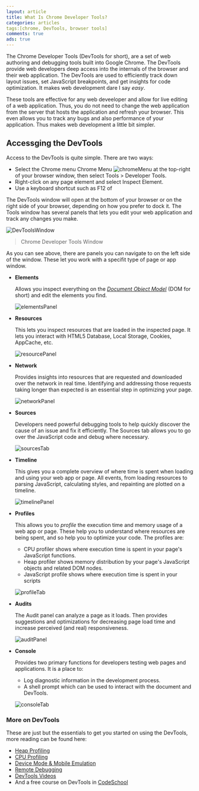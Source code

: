 ```yaml
---
layout: article
title: What Is Chrome Developer Tools?
categories: articles
tags:[chrome, DevTools, browser tools]
comments: true
ads: true
---
```


The Chrome Developer Tools (DevTools for short), are a set of web authoring and debugging tools built into Google Chrome. The DevTools provide web developers deep access into the internals of the browser and their web application. The DevTools are used to efficiently track down layout issues, set JavaScript breakpoints, and get insights for code optimization. It makes web development dare I say *easy*.

These tools are effective for any web deveeloper and allow for live editing of a web application. Thus, you do not need to change the web application from the server that hosts the application and refresh your browser. This even allows you to track any bugs and also performance of your application. Thus makes web development a little bit simpler.

## Accessging the DevTools

Access to the DevTools is quite simple. There are two ways:
+ Select the Chrome menu Chrome Menu ![chromeMenu](https://developer.chrome.com/devtools/images/chrome-menu.png) at the top-right of your browser window, then select Tools > Developer Tools.
+ Right-click on any page element and select Inspect Element.
+ Use a keyboard shortcut such as F12 of

The DevTools window will open at the bottom of your browser or on the right side of your browser, depending on how you prefer to dock it.
The Tools window has several panels that lets you edit your web application and track any changes you make.

  ![DevToolsWindow](https://developer.chrome.com/devtools/images/devtools-window.png)
> Chrome Developer Tools Window  


As you can see above, there are panels you can navigate to on the left side of the window. These let you work with a specifit type of page or app window.


+ **Elements**
  
  Allows you inspect everything on the [*Document Object Model*](https://en.wikipedia.org/wiki/Document_Object_Model "More on DOM") (DOM for short) and edit the elements you find.
  
  ![elementsPanel](https://developer.chrome.com/devtools/images/elements-panel.png "Elements Panel")


+ **Resources**

  This lets you inspect resources that are loaded in the inspected page. It lets you interact with HTML5 Database, Local Storage, Cookies, AppCache, etc.

  ![resourcePanel](https://developer.chrome.com/devtools/images/resources-panel.png "Resource panel")


+ **Network**
  
  Provides insights into resources that are requested and downloaded over the network in real time. Identifying and addressing those requests taking longer than expected is an essential step in optimizing your page.

  ![networkPanel](https://developer.chrome.com/devtools/images/network-panel.png "Network Panel")


+ **Sources**
  
  Developers need powerful debugging tools to help quickly discover the cause of an issue and fix it efficiently. The Sources tab allows you to go over the JavaScript code and debug where necessary. 

  ![sourcesTab](https://developer.chrome.com/devtools/images/js-debugging.png "Sources Tab")
  
  
+ **Timeline**
  
  This gives you a complete overview of where time is spent when loading and using your web app or page. All events, from loading resources to parsing JavaScript, calculating styles, and repainting are plotted on a timeline.
  
  ![timelinePanel](https://developer.chrome.com/devtools/images/timeline-panel.png "Timeline Panel")
   

+ **Profiles**
  
  This allows you to *profile* the execution time and memory usage of a web app or page. These help you to understand where resources are being spent, and so help you to optimize your code. The profiles are:
  
  + CPU profiler shows where execution time is spent in your page's JavaScript functions.
  + Heap profiler shows memory distribution by your page's JavaScript objects and related DOM nodes.
  + JavaScript profile shows where execution time is spent in your scripts

  ![profileTab](https://developer.chrome.com/devtools/images/profiles-panel.png "Profile Tab")
  

+ **Audits**
  
  The Audit panel can analyze a page as it loads. Then provides suggestions and optimizations for decreasing page load time and increase perceived (and real) responsiveness.

  ![auditPanel](https://developer.chrome.com/devtools/images/audits-panel.png "Audit Panel")


+ **Console**
  
  Provides two primary functions for developers testing web pages and applications. It is a place to:

  * Log diagnostic information in the development process.
  * A shell prompt which can be used to interact with the document and DevTools.

  ![consoleTab](https://developer.chrome.com/devtools/docs/console-files/expression-evaluation.png "Console Tab")
  
  
### More on DevTools

These are just but the essentials to get you started on using the DevTools, more reading can be found here:


 + [Heap Profiling](https://developer.chrome.com/devtools/docs/heap-profiling)
 + [CPU Profiling](https://developer.chrome.com/devtools/docs/cpu-profiling)
 + [Device Mode & Mobile Emulation](https://developer.chrome.com/devtools/docs/device-mode)
 + [Remote Debugging](https://developer.chrome.com/devtools/docs/remote-debugging)
 + [DevTools Videos](https://developer.chrome.com/devtools/docs/videos)
 + And a free course on DevTools in [CodeSchool](http://discover-devtools.codeschool.com/)
